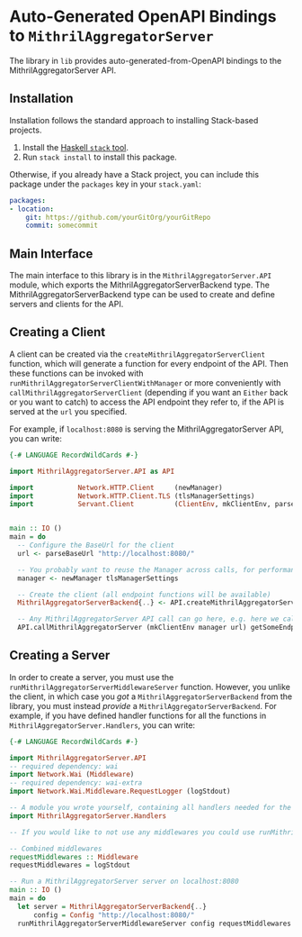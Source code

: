 # Auto-Generated OpenAPI Bindings to `MithrilAggregatorServer`

The library in `lib` provides auto-generated-from-OpenAPI bindings to the MithrilAggregatorServer API.

## Installation

Installation follows the standard approach to installing Stack-based projects.

1. Install the [Haskell `stack` tool](http://docs.haskellstack.org/en/stable/README).
2. Run `stack install` to install this package.

Otherwise, if you already have a Stack project, you can include this package under the `packages` key in your `stack.yaml`:
```yaml
packages:
- location:
    git: https://github.com/yourGitOrg/yourGitRepo
    commit: somecommit
```

## Main Interface

The main interface to this library is in the `MithrilAggregatorServer.API` module, which exports the MithrilAggregatorServerBackend type. The MithrilAggregatorServerBackend
type can be used to create and define servers and clients for the API.

## Creating a Client

A client can be created via the `createMithrilAggregatorServerClient` function, which will generate a function for every endpoint of the API.
Then these functions can be invoked with `runMithrilAggregatorServerClientWithManager` or more conveniently with `callMithrilAggregatorServerClient`
(depending if you want an `Either` back or you want to catch) to access the API endpoint they refer to, if the API is served
at the `url` you specified.

For example, if `localhost:8080` is serving the MithrilAggregatorServer API, you can write:

```haskell
{-# LANGUAGE RecordWildCards #-}

import MithrilAggregatorServer.API as API

import           Network.HTTP.Client     (newManager)
import           Network.HTTP.Client.TLS (tlsManagerSettings)
import           Servant.Client          (ClientEnv, mkClientEnv, parseBaseUrl)


main :: IO ()
main = do
  -- Configure the BaseUrl for the client
  url <- parseBaseUrl "http://localhost:8080/"

  -- You probably want to reuse the Manager across calls, for performance reasons
  manager <- newManager tlsManagerSettings

  -- Create the client (all endpoint functions will be available)
  MithrilAggregatorServerBackend{..} <- API.createMithrilAggregatorServerClient

  -- Any MithrilAggregatorServer API call can go here, e.g. here we call `getSomeEndpoint`
  API.callMithrilAggregatorServer (mkClientEnv manager url) getSomeEndpoint
```

## Creating a Server

In order to create a server, you must use the `runMithrilAggregatorServerMiddlewareServer` function. However, you unlike the client, in which case you *got* a `MithrilAggregatorServerBackend`
from the library, you must instead *provide* a `MithrilAggregatorServerBackend`. For example, if you have defined handler functions for all the
functions in `MithrilAggregatorServer.Handlers`, you can write:

```haskell
{-# LANGUAGE RecordWildCards #-}

import MithrilAggregatorServer.API
-- required dependency: wai
import Network.Wai (Middleware)
-- required dependency: wai-extra
import Network.Wai.Middleware.RequestLogger (logStdout)

-- A module you wrote yourself, containing all handlers needed for the MithrilAggregatorServerBackend type.
import MithrilAggregatorServer.Handlers

-- If you would like to not use any middlewares you could use runMithrilAggregatorServerServer instead

-- Combined middlewares
requestMiddlewares :: Middleware
requestMiddlewares = logStdout

-- Run a MithrilAggregatorServer server on localhost:8080
main :: IO ()
main = do
  let server = MithrilAggregatorServerBackend{..}
      config = Config "http://localhost:8080/"
  runMithrilAggregatorServerMiddlewareServer config requestMiddlewares server
```
